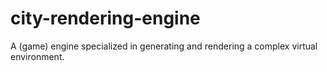 city-rendering-engine
=====================

A (game) engine specialized in generating and rendering a complex virtual environment.
